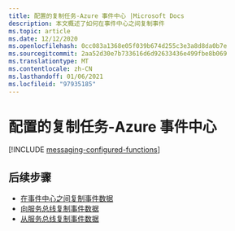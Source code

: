 ```yaml
---
title: 配置的复制任务-Azure 事件中心 |Microsoft Docs
description: 本文概述了如何在事件中心之间复制事件
ms.topic: article
ms.date: 12/12/2020
ms.openlocfilehash: 0cc083a1368e05f039b674d255c3e3a8d8da0b7e
ms.sourcegitcommit: 2aa52d30e7b733616d6d92633436e499fbe8b069
ms.translationtype: MT
ms.contentlocale: zh-CN
ms.lasthandoff: 01/06/2021
ms.locfileid: "97935185"
---
```

# <a name="configured-replication-tasks---azure-event-hubs"></a>配置的复制任务-Azure 事件中心

[!INCLUDE [messaging-configured-functions](../../includes/messaging-configured-functions.md)]

## <a name="next-steps"></a>后续步骤

* [在事件中心之间复制事件数据](https://github.com/Azure-Samples/azure-messaging-replication-dotnet/tree/main/functions/config/EventHubCopy)
* [向服务总线复制事件数据](https://github.com/Azure-Samples/azure-messaging-replication-dotnet/tree/main/functions/config/EventHubCopyToServiceBus)
* [从服务总线复制事件数据](https://github.com/Azure-Samples/azure-messaging-replication-dotnet/tree/main/functions/config/ServiceBusCopyToEventHub)
